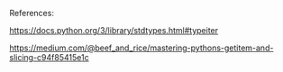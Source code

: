 
References:

https://docs.python.org/3/library/stdtypes.html#typeiter

https://medium.com/@beef_and_rice/mastering-pythons-getitem-and-slicing-c94f85415e1c
